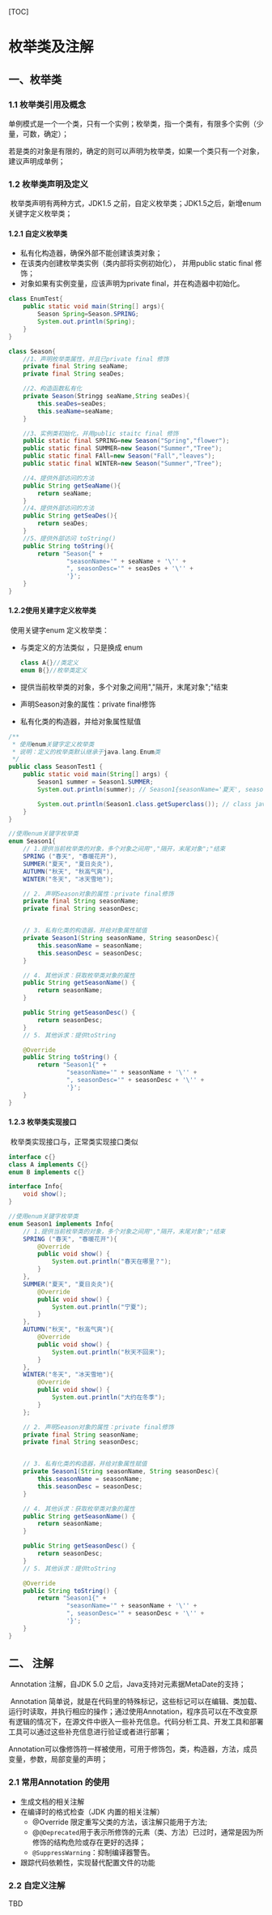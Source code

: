 [TOC]

# 枚举类及注解

## 一、枚举类

### 1.1 枚举类引用及概念

​	单例模式是一个一个类，只有一个实例；枚举类，指一个类有，有限多个实例（少量，可数，确定）；

若是类的对象是有限的，确定的则可以声明为枚举类，如果一个类只有一个对象，建议声明成单例；

### 1.2 枚举类声明及定义

​	枚举类声明有两种方式，JDK1.5 之前，自定义枚举类；JDK1.5之后，新增enum关键字定义枚举类；

#### 1.2.1 自定义枚举类

- 私有化构造器，确保外部不能创建该类对象；
- 在该类内创建枚举类实例（类内部将实例初始化），  并用public static final 修饰；
- 对象如果有实例变量，应该声明为private final，并在构造器中初始化。

```java
class EnumTest{
	public static void main(String[] args){
		Season Spring=Season.SPRING;
		System.out.println(Spring);
	}
}

class Season{
	//1、声明枚举类属性，并且已private final 修饰
	private final String seaName;
	private final String seaDes;

	//2、构造函数私有化
	private Season(Stringg seaName,String seaDes){
		this.seaDes=seaDes;
		this.seaName=seaName;
	}

	//3、实例类初始化，并用public staitc final 修饰
	public static final SPRING=new Season("Spring","flower");
	public static final SUMMER=new Season("Summer","Tree");
	public static final FAll=new Season("Fall","leaves");
	public static final WINTER=new Season("Summer","Tree");

	//4、提供外部访问的方法
	public String getSeaName(){
		return seaName;
	}
	//4、提供外部访问的方法
	public String getSeaDes(){
		return seaDes;
	}
	//5、提供外部访问 toString()
	public String toString(){
		return "Season{" +
                "seasonName='" + seaName + '\'' +
                ", seasonDesc='" + seasDes + '\'' +
                '}';
	}
}
```
 #### 1.2.2使用关建字定义枚举类

​	使用关键字enum 定义枚举类：

- 与类定义的方法类似 ，只是换成 enum

  ```java
  class A{}//类定义
  enum B{}//枚举类定义
  ```

- 提供当前枚举类的对象，多个对象之间用","隔开，末尾对象";"结束

-  声明Season对象的属性：private final修饰

- 私有化类的构造器，并给对象属性赋值

```java
/**
 * 使用enum关键字定义枚举类
 * 说明：定义的枚举类默认继承于java.lang.Enum类
 */
public class SeasonTest1 {
    public static void main(String[] args) {
        Season1 summer = Season1.SUMMER;
        System.out.println(summer); // Season1{seasonName='夏天', seasonDesc='夏日炎炎'}

        System.out.println(Season1.class.getSuperclass()); // class java.lang.Enum
    }
}

//使用enum关键字枚举类
enum Season1{
    // 1.提供当前枚举类的对象，多个对象之间用","隔开，末尾对象";"结束
    SPRING ("春天", "春暖花开"),
    SUMMER("夏天", "夏日炎炎"),
    AUTUMN("秋天", "秋高气爽"),
    WINTER("冬天", "冰天雪地");

    // 2. 声明Season对象的属性：private final修饰
    private final String seasonName;
    private final String seasonDesc;


    // 3. 私有化类的构造器，并给对象属性赋值
    private Season1(String seasonName, String seasonDesc){
        this.seasonName = seasonName;
        this.seasonDesc = seasonDesc;
    }

    // 4. 其他诉求：获取枚举类对象的属性
    public String getSeasonName() {
        return seasonName;
    }

    public String getSeasonDesc() {
        return seasonDesc;
    }
    // 5. 其他诉求：提供toString

    @Override
    public String toString() {
        return "Season1{" +
                "seasonName='" + seasonName + '\'' +
                ", seasonDesc='" + seasonDesc + '\'' +
                '}';
    }
}
```

#### 1.2.3  枚举类实现接口

​	枚举类实现接口与，正常类实现接口类似

```java
interface c{}
class A implements C{}
enum B implements c{}
```

```java
interface Info{
    void show();
}

//使用enum关键字枚举类
enum Season1 implements Info{
    // 1.提供当前枚举类的对象，多个对象之间用","隔开，末尾对象";"结束
    SPRING ("春天", "春暖花开"){
        @Override
        public void show() {
            System.out.println("春天在哪里？");
        }
    },
    SUMMER("夏天", "夏日炎炎"){
        @Override
        public void show() {
            System.out.println("宁夏");
        }
    },
    AUTUMN("秋天", "秋高气爽"){
        @Override
        public void show() {
            System.out.println("秋天不回来");
        }
    },
    WINTER("冬天", "冰天雪地"){
        @Override
        public void show() {
            System.out.println("大约在冬季");
        }
    };

    // 2. 声明Season对象的属性：private final修饰
    private final String seasonName;
    private final String seasonDesc;


    // 3. 私有化类的构造器，并给对象属性赋值
    private Season1(String seasonName, String seasonDesc){
        this.seasonName = seasonName;
        this.seasonDesc = seasonDesc;
    }

    // 4. 其他诉求：获取枚举类对象的属性
    public String getSeasonName() {
        return seasonName;
    }

    public String getSeasonDesc() {
        return seasonDesc;
    }
    // 5. 其他诉求：提供toString

    @Override
    public String toString() {
        return "Season1{" +
                "seasonName='" + seasonName + '\'' +
                ", seasonDesc='" + seasonDesc + '\'' +
                '}';
    }
}
```

## 二、 注解

​	Annotation 注解，自JDK 5.0 之后，Java支持对元素据MetaDate的支持；

​	Annotation 简单说，就是在代码里的特殊标记，这些标记可以在编辑、类加载、运行时读取，并执行相应的操作；通过使用Annotation，程序员可以在不改变原有逻辑的情况下，在源文件中嵌入一些补充信息。代码分析工具、开发工具和部署工具可以通过这些补充信息进行验证或者进行部署；

​	Annotation可以像修饰符一样被使用，可用于修饰包，类，构造器，方法，成员变量，参数，局部变量的声明；

### 2.1 常用Annotation 的使用

- 生成文档的相关注解
- 在编译时的格式检查（JDK 内置的相关注解）
  - @Override 限定重写父类的方法，该注解只能用于方法;
  - @`@Deprecated`用于表示所修饰的元素（类、方法）已过时，通常是因为所修饰的结构危险或存在更好的选择；
  - `@SuppressWarning`：抑制编译器警告。
- 跟踪代码依赖性，实现替代配置文件的功能

### 2.2 自定义注解

TBD



